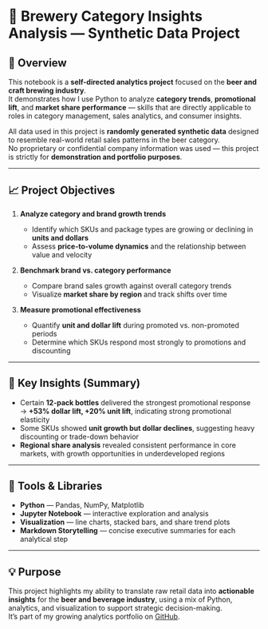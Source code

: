 # 🍺 Brewery Category Insights Analysis — Synthetic Data Project

## 📘 Overview
This notebook is a **self-directed analytics project** focused on the **beer and craft brewing industry**.  
It demonstrates how I use Python to analyze **category trends**, **promotional lift**, and **market share performance** — skills that are directly applicable to roles in category management, sales analytics, and consumer insights.

All data used in this project is **randomly generated synthetic data** designed to resemble real-world retail sales patterns in the beer category.  
No proprietary or confidential company information was used — this project is strictly for **demonstration and portfolio purposes**.

---

## 📈 Project Objectives

1. **Analyze category and brand growth trends**  
   - Identify which SKUs and package types are growing or declining in **units and dollars**  
   - Assess **price-to-volume dynamics** and the relationship between value and velocity  

2. **Benchmark brand vs. category performance**  
   - Compare brand sales growth against overall category trends  
   - Visualize **market share by region** and track shifts over time  

3. **Measure promotional effectiveness**  
   - Quantify **unit and dollar lift** during promoted vs. non-promoted periods  
   - Determine which SKUs respond most strongly to promotions and discounting  

---

## 🧠 Key Insights (Summary)

- Certain **12-pack bottles** delivered the strongest promotional response  
  → **+53% dollar lift, +20% unit lift**, indicating strong promotional elasticity  
- Some SKUs showed **unit growth but dollar declines**, suggesting heavy discounting or trade-down behavior  
- **Regional share analysis** revealed consistent performance in core markets, with growth opportunities in underdeveloped regions  

---

## 🧰 Tools & Libraries
- **Python** — Pandas, NumPy, Matplotlib  
- **Jupyter Notebook** — interactive exploration and analysis  
- **Visualization** — line charts, stacked bars, and share trend plots  
- **Markdown Storytelling** — concise executive summaries for each analytical step  

---

## 💡 Purpose
This project highlights my ability to translate raw retail data into **actionable insights** for the **beer and beverage industry**, using a mix of Python, analytics, and visualization to support strategic decision-making.  
It’s part of my growing analytics portfolio on [GitHub](https://github.com/ChrisWinge).
